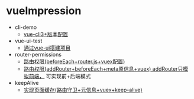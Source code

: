 # vueImpression


* cli-demo 
   * [vue-cli3+版本配置](cli-demo)
* vue-ui-test           
   * [通过vue-ui搭建项目](vue-ui-test)
* router-permissions    
  * [路由权限(beforeEach+router.js+vuex配置)](router-permissions/src/router/index.js)
  * [路由权限(addRouter+beforeEach+meta原信息+vuex) addRouter只模拟前端，](router-permissions/src/router/indexByAdd.js)
    可实现前+后端模式
* keepAlive
  * [实现页面缓存(路由守卫+元信息+vuex+keep-alive)](keepalive2)    

 

